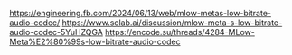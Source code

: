 https://engineering.fb.com/2024/06/13/web/mlow-metas-low-bitrate-audio-codec/
https://www.solab.ai/discussion/mlow-meta-s-low-bitrate-audio-codec-5YuHZQGA
https://encode.su/threads/4284-MLow-Meta%E2%80%99s-low-bitrate-audio-codec

